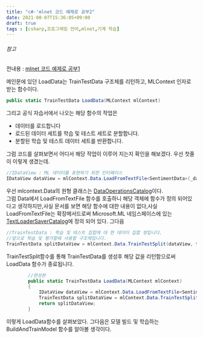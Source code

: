 ```yaml
---
title: "c#-'mlnet 코드 예제로 공부2"
date: 2021-08-07T15:36:05+09:00
draft: true
tags : [csharp,프로그래밍 언어,mlnet,기계 학습]
---
```

###### 참고
전내용 : [mlnet 코드 예제로 공부1](1-study-code-example.md)

메인문에 있던 LoadData는 TrainTestData 구조체를 리턴하고, MLContext 인자로 받는 함수이다.
```C#
public static TrainTestData LoadData(MLContext mlContext)
```
그리고 공식 자습서에서 나오는 해당 함수의 작업은
* 데이터를 로드합니다
* 로드된 데이터 세트를 학습 및 테스트 세트로 분할합니다.
* 분할된 학습 및 테스트 데이터 세트를 반환합니다.

그럼 코드를 살펴보면서 어디서 해당 작업이 이루어 지는지 확인을 해보겠다.
우선 첫줄이 이렇게 생겼는데.
```C#
//IDataView : ML 데이터를 표현하기 위한 인터페이스
IDataView dataView = mlContext.Data.LoadFromTextFile<SentimentData>(_dataPath, hasHeader: false);
```
우선 mlcontext.Data의 원형 클래스는 [DataOperationsCatalog](https://docs.microsoft.com/ko-kr/dotnet/api/microsoft.ml.dataoperationscatalog?view=ml-dotnet)이다.  
 그럼 Data에서 LoadFromTextFile 함수를 호출하니 해당 객체에 함수가 정의 되어있다고 생각하지만,사실 문서를 보면 해당 함수에 대한 내용이 없다,사실 LoadFromTextFile는 확장메서드로써 Microsoft.ML 네임스페이스에 있는 [TextLoaderSaverCatalog](https://docs.microsoft.com/ko-kr/dotnet/api/microsoft.ml.textloadersavercatalog?view=ml-dotnet)에 정의 되어 있다. 그다음

 ```C#
 //TrainTestData : 학습 및 테스트 집합에 대 한 데이터 집합 쌍입니다.
 //앞으로 학습 및 평가할때 사용할 구조체입니다.
 TrainTestData splitDataView = mlContext.Data.TrainTestSplit(dataView, testFraction: 0.2);
 ```
TrainTestSplit함수를 통해 TrainTestData를 생성후 해당 값을 리턴함으로써 LoadData 함수가 종료됩니다.
```C#
        //완성본
        public static TrainTestData LoadData(MLContext mlContext)
        {
            IDataView dataView = mlContext.Data.LoadFromTextFile<SentimentData>(_dataPath, hasHeader: false);
            TrainTestData splitDataView = mlContext.Data.TrainTestSplit(dataView, testFraction: 0.2);
            return splitDataView;
        }
```
이렇게 LoadData함수를 살펴보았다. 그다음은 모델 빌드 및 학습하는 BuildAndTrainModel 함수를 알아볼 생각이다.